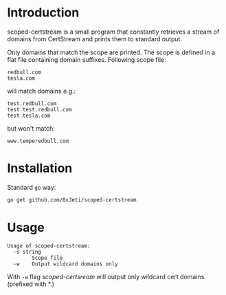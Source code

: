 # Introduction
scoped-certstream is a small program that constantly retrieves a stream of domains from CertStream and prints them to standard output.

Only domains that match the scope are printed. The scope is defined in a flat file containing domain suffixes.
Following scope file:
```
redbull.com
tesla.com
```

will match domains e.g.:
```
test.redbull.com
test.test.redbull.com
test.tesla.com
```

but won't match:
```
www.temperedbull.com
```

# Installation
Standard `go` way:
```bash
go get github.com/0xJeti/scoped-certstream
```
# Usage
```
Usage of scoped-certstream:
  -s string
        Scope file
  -w    Output wildcard domains only
```
With `-w` flag *scoped-certsream* will output only wildcard cert domains (prefixed with *.)
